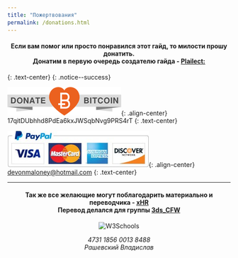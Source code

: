 ```yaml
---
title: "Пожертвования"
permalink: /donations.html
---
```


<h4 align="center">Если вам помог или просто понравился этот гайд, то милости прошу донатить.<br>Донатим в первую очередь создателю гайда - <a href="https://github.com/Plailect">Plailect:</a></h4>

{: .text-center}
{: .notice--success}

![Bitcoin](images/donate_64.png){: .align-center}
17qitDUbhhd8PdEa6kxJWSqbNvg9PRS4rT
{: .text-center}


![Paypal](images/paypal.jpg){: .align-center}
devonmaloney@hotmail.com
{: .text-center}

---

<h4 align="center">Так же все желающие могут поблагодарить материально и переводчика - <a href="https://vk.com/rashevskyv">xHR</a><br>Перевод делался для группы <a href="https://vk.com/3ds_cfw">3ds_CFW</a></h4>

<div align="center">
<img border="0" alt="W3Schools" src="https://raw.githubusercontent.com/rashevskyv/3ds_cfw/master/p24.jpg">
<p align="center"><i>4731 1856 0013 8488<br>Рашевский Владислав
</i></p></div>
